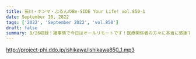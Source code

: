```yaml
---
title: 石川・ホンマ・ぶるんのBe-SIDE Your Life! vol.850-1
date: September 10, 2022
tags: ['2022', 'September 2022', 'vol.850']
draft: false
summary: 8/26収録！諸事情で今日はオールリモートです！医療関係者の方々に本当に感謝です
---
```


http://project-phi.ddo.jp/ishikawa/ishikawa850_1.mp3
